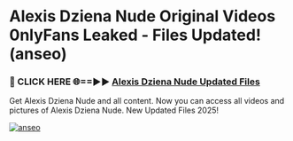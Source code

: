 # Alexis Dziena Nude Original Videos 0nlyFans Leaked - Files Updated! (anseo)

<h3>🔴 CLICK HERE 🌐==►► <a href="https://tinyurl.com/yc6ubb5a" rel="nofollow">Alexis Dziena Nude Updated Files</a></h3>

Get Alexis Dziena Nude and all content. Now you can access all videos and pictures of Alexis Dziena Nude. New Updated Files 2025!

[![anseo](https://i.imgur.com/7eu0CRL.gif)](https://tinyurl.com/yc6ubb5a)
